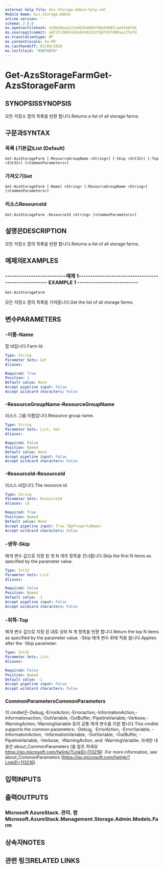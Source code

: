 ```yaml
---
external help file: Azs.Storage.Admin-help.xml
Module Name: Azs.Storage.Admin
online version: ''
schema: 2.0.0
ms.openlocfilehash: 419bddaaa121e052b486bf4bb5408fcae6160fd4
ms.sourcegitcommit: a6f2fc500242de6248224278d743fd09aac2fafd
ms.translationtype: MT
ms.contentlocale: ko-KR
ms.lasthandoff: 03/04/2020
ms.locfileid: "93874874"
---
```

# <span data-ttu-id="f9bf3-101">Get-AzsStorageFarm</span><span class="sxs-lookup"><span data-stu-id="f9bf3-101">Get-AzsStorageFarm</span></span>

## <span data-ttu-id="f9bf3-102">SYNOPSIS</span><span class="sxs-lookup"><span data-stu-id="f9bf3-102">SYNOPSIS</span></span>
<span data-ttu-id="f9bf3-103">모든 저장소 팜의 목록을 반환 합니다.</span><span class="sxs-lookup"><span data-stu-id="f9bf3-103">Returns a list of all storage farms.</span></span>

## <span data-ttu-id="f9bf3-104">구문과</span><span class="sxs-lookup"><span data-stu-id="f9bf3-104">SYNTAX</span></span>

### <span data-ttu-id="f9bf3-105">목록 (기본값)</span><span class="sxs-lookup"><span data-stu-id="f9bf3-105">List (Default)</span></span>
```
Get-AzsStorageFarm [-ResourceGroupName <String>] [-Skip <Int32>] [-Top <Int32>] [<CommonParameters>]
```

### <span data-ttu-id="f9bf3-106">가져오기</span><span class="sxs-lookup"><span data-stu-id="f9bf3-106">Get</span></span>
```
Get-AzsStorageFarm [-Name] <String> [-ResourceGroupName <String>] [<CommonParameters>]
```

### <span data-ttu-id="f9bf3-107">리소스</span><span class="sxs-lookup"><span data-stu-id="f9bf3-107">ResourceId</span></span>
```
Get-AzsStorageFarm -ResourceId <String> [<CommonParameters>]
```

## <span data-ttu-id="f9bf3-108">설명은</span><span class="sxs-lookup"><span data-stu-id="f9bf3-108">DESCRIPTION</span></span>
<span data-ttu-id="f9bf3-109">모든 저장소 팜의 목록을 반환 합니다.</span><span class="sxs-lookup"><span data-stu-id="f9bf3-109">Returns a list of all storage farms.</span></span>

## <span data-ttu-id="f9bf3-110">예제의</span><span class="sxs-lookup"><span data-stu-id="f9bf3-110">EXAMPLES</span></span>

### <span data-ttu-id="f9bf3-111">--------------------------예제 1--------------------------</span><span class="sxs-lookup"><span data-stu-id="f9bf3-111">-------------------------- EXAMPLE 1 --------------------------</span></span>
```
Get-AzsStorageFarm
```

<span data-ttu-id="f9bf3-112">모든 저장소 팜의 목록을 가져옵니다.</span><span class="sxs-lookup"><span data-stu-id="f9bf3-112">Get the list of all storage farms.</span></span>

## <span data-ttu-id="f9bf3-113">변수</span><span class="sxs-lookup"><span data-stu-id="f9bf3-113">PARAMETERS</span></span>

### <span data-ttu-id="f9bf3-114">-이름</span><span class="sxs-lookup"><span data-stu-id="f9bf3-114">-Name</span></span>
<span data-ttu-id="f9bf3-115">팜 Id입니다.</span><span class="sxs-lookup"><span data-stu-id="f9bf3-115">Farm Id.</span></span>

```yaml
Type: String
Parameter Sets: Get
Aliases: 

Required: True
Position: 1
Default value: None
Accept pipeline input: False
Accept wildcard characters: False
```

### <span data-ttu-id="f9bf3-116">-ResourceGroupName</span><span class="sxs-lookup"><span data-stu-id="f9bf3-116">-ResourceGroupName</span></span>
<span data-ttu-id="f9bf3-117">리소스 그룹 이름입니다.</span><span class="sxs-lookup"><span data-stu-id="f9bf3-117">Resource group name.</span></span>

```yaml
Type: String
Parameter Sets: List, Get
Aliases: 

Required: False
Position: Named
Default value: None
Accept pipeline input: False
Accept wildcard characters: False
```

### <span data-ttu-id="f9bf3-118">-ResourceId</span><span class="sxs-lookup"><span data-stu-id="f9bf3-118">-ResourceId</span></span>
<span data-ttu-id="f9bf3-119">리소스 id입니다.</span><span class="sxs-lookup"><span data-stu-id="f9bf3-119">The resource id.</span></span>

```yaml
Type: String
Parameter Sets: ResourceId
Aliases: id

Required: True
Position: Named
Default value: None
Accept pipeline input: True (ByPropertyName)
Accept wildcard characters: False
```

### <span data-ttu-id="f9bf3-120">-생략</span><span class="sxs-lookup"><span data-stu-id="f9bf3-120">-Skip</span></span>
<span data-ttu-id="f9bf3-121">매개 변수 값으로 지정 된 첫 N 개의 항목을 건너뜁니다.</span><span class="sxs-lookup"><span data-stu-id="f9bf3-121">Skip the first N items as specified by the parameter value.</span></span>

```yaml
Type: Int32
Parameter Sets: List
Aliases: 

Required: False
Position: Named
Default value: -1
Accept pipeline input: False
Accept wildcard characters: False
```

### <span data-ttu-id="f9bf3-122">-위쪽</span><span class="sxs-lookup"><span data-stu-id="f9bf3-122">-Top</span></span>
<span data-ttu-id="f9bf3-123">매개 변수 값으로 지정 된 대로 상위 N 개 항목을 반환 합니다.</span><span class="sxs-lookup"><span data-stu-id="f9bf3-123">Return the top N items as specified by the parameter value.</span></span>
<span data-ttu-id="f9bf3-124">-Skip 매개 변수 뒤에 적용 됩니다.</span><span class="sxs-lookup"><span data-stu-id="f9bf3-124">Applies after the -Skip parameter.</span></span>

```yaml
Type: Int32
Parameter Sets: List
Aliases: 

Required: False
Position: Named
Default value: -1
Accept pipeline input: False
Accept wildcard characters: False
```

### <span data-ttu-id="f9bf3-125">CommonParameters</span><span class="sxs-lookup"><span data-stu-id="f9bf3-125">CommonParameters</span></span>
<span data-ttu-id="f9bf3-126">이 cmdlet은-Debug,-ErrorAction,-Erroraction,-InformationAction,-Informationaction,-OutVariable,-OutBuffer,-PipelineVariable,-Verbose,-WarningAction,-WarningVariable 등의 공통 매개 변수를 지원 합니다.</span><span class="sxs-lookup"><span data-stu-id="f9bf3-126">This cmdlet supports the common parameters: -Debug, -ErrorAction, -ErrorVariable, -InformationAction, -InformationVariable, -OutVariable, -OutBuffer, -PipelineVariable, -Verbose, -WarningAction, and -WarningVariable.</span></span> <span data-ttu-id="f9bf3-127">자세한 내용은 about_CommonParameters (을 참조 하세요 https://go.microsoft.com/fwlink/?LinkID=113216) .</span><span class="sxs-lookup"><span data-stu-id="f9bf3-127">For more information, see about_CommonParameters (https://go.microsoft.com/fwlink/?LinkID=113216).</span></span>

## <span data-ttu-id="f9bf3-128">입력</span><span class="sxs-lookup"><span data-stu-id="f9bf3-128">INPUTS</span></span>

## <span data-ttu-id="f9bf3-129">출력</span><span class="sxs-lookup"><span data-stu-id="f9bf3-129">OUTPUTS</span></span>

### <span data-ttu-id="f9bf3-130">Microsoft AzureStack. 관리. 팜</span><span class="sxs-lookup"><span data-stu-id="f9bf3-130">Microsoft.AzureStack.Management.Storage.Admin.Models.Farm</span></span>

## <span data-ttu-id="f9bf3-131">상속자</span><span class="sxs-lookup"><span data-stu-id="f9bf3-131">NOTES</span></span>

## <span data-ttu-id="f9bf3-132">관련 링크</span><span class="sxs-lookup"><span data-stu-id="f9bf3-132">RELATED LINKS</span></span>

